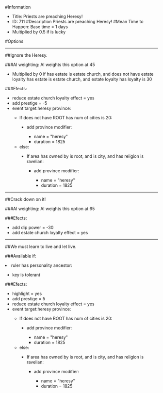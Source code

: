 #Information
 - Title: Priests are preaching Heresy!
 - ID: 711
#Description
Priests are preaching Heresy!
#Mean Time to Happen:
Base time = 1 days
 - Multiplied by 0.5 if is lucky

#Options

___
##Ignore the Heresy.

###AI weighting:
AI weights this option at 45
 - Multiplied by 0 if has estate is estate church, and does not have estate loyalty has estate is estate church, and estate loyalty has loyalty is 30


###Efects:<ul><li>reduce estate church loyalty effect = yes</li><li>add prestige = -5</li><li>event target:heresy province:</li><ul><li>If does not have ROOT has num of cities is 20:</li><ul><li>add province modifier:</li><ul><li>name = "heresy"</li><li>duration = 1825</li></ul></ul><li>else:</li><ul><li>If area has owned by is root, and  is city, and  has religion is ravelian:</li><ul><li>add province modifier:</li><ul><li>name = "heresy"</li><li>duration = 1825</li></ul></ul></ul></ul></ul>

___
##Crack down on it!

###AI weighting:
AI weights this option at 65


###Efects:<ul><li>add dip power = -30</li><li>add estate church loyalty effect = yes</li></ul>

___
##We must learn to live and let live.

###Available if:
<li>ruler has personality ancestor:</li><ul><li>key is tolerant</li></ul>

###Efects:<ul><li>highlight = yes</li><li>add prestige = 5</li><li>reduce estate church loyalty effect = yes</li><li>event target:heresy province:</li><ul><li>If does not have ROOT has num of cities is 20:</li><ul><li>add province modifier:</li><ul><li>name = "heresy"</li><li>duration = 1825</li></ul></ul><li>else:</li><ul><li>If area has owned by is root, and  is city, and  has religion is ravelian:</li><ul><li>add province modifier:</li><ul><li>name = "heresy"</li><li>duration = 1825</li></ul></ul></ul></ul></ul>

